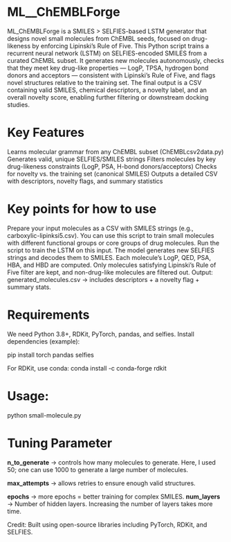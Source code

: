 # ML__ChEMBLForge
ML_ChEMBLForge is a SMILES > SELFIES-based LSTM generator that designs novel small molecules from ChEMBL seeds, focused on drug-likeness by enforcing Lipinski’s Rule of Five.
This Python script trains a recurrent neural network (LSTM) on SELFIES-encoded SMILES from a curated ChEMBL subset. It generates new molecules autonomously, checks that they meet key drug-like properties — LogP, TPSA, hydrogen bond donors and acceptors — consistent with Lipinski’s Rule of Five, and flags novel structures relative to the training set.
The final output is a CSV containing valid SMILES, chemical descriptors, a novelty label, and an overall novelty score, enabling further filtering or downstream docking studies.
# Key Features
 Learns molecular grammar from any ChEMBL subset (ChEMBLcsv2data.py)
 Generates valid, unique SELFIES/SMILES strings
 Filters molecules by key drug-likeness constraints (LogP, PSA, H-bond donors/acceptors)
 Checks for novelty vs. the training set (canonical SMILES)
 Outputs a detailed CSV with descriptors, novelty flags, and summary statistics

# Key points for how to use
Prepare your input molecules as a CSV with SMILES strings (e.g., carboxylic-lipinksi5.csv). You can use this script to train small molecules with different functional groups or core groups of drug molecules. Run the script to train the LSTM on this input. The model generates new SELFIES strings and decodes them to SMILES.  Each molecule’s LogP, QED, PSA, HBA, and HBD are computed.  Only molecules satisfying Lipinski’s Rule of Five filter are kept, and non-drug-like molecules are filtered out. Output: generated_molecules.csv → includes descriptors + a novelty flag + summary stats. 
# Requirements
We need Python 3.8+, RDKit, PyTorch, pandas, and selfies.
Install dependencies (example): 

pip install torch pandas selfies 

For RDKit, use conda:
conda install -c conda-forge rdkit

# Usage: 
python small-molecule.py
# Tuning Parameter
**n_to_generate** → controls how many molecules to generate. Here, I used 50; one can use 1000 to generate a large number of molecules.

**max_attempts** → allows retries to ensure enough valid structures.

**epochs** → more epochs = better training for complex SMILES.
**num_layers** → Number of hidden layers. Increasing the number of layers takes more time. 

Credit: Built using open-source libraries including PyTorch, RDKit, and SELFIES.
 
